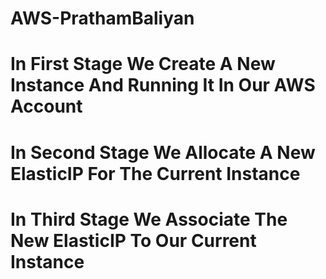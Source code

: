 # AWS-PrathamBaliyan

# In First Stage We Create A New Instance And Running It In Our AWS Account

# In Second Stage We Allocate A New ElasticIP For The Current Instance

# In Third Stage We Associate The New ElasticIP To Our Current Instance